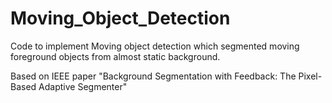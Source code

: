 # Moving_Object_Detection
Code to implement Moving object detection which segmented moving foreground objects from almost static background.

Based on IEEE paper "Background Segmentation with Feedback: The Pixel-Based Adaptive Segmenter"

